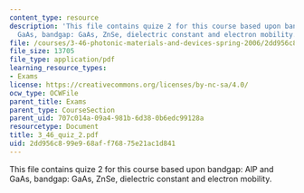 ```yaml
---
content_type: resource
description: 'This file contains quize 2 for this course based upon bandgap: AlP and
  GaAs, bandgap: GaAs, ZnSe, dielectric constant and electron mobility.'
file: /courses/3-46-photonic-materials-and-devices-spring-2006/2dd956c899e968aff76875e21ac1d841_3_46_quiz_2.pdf
file_size: 13705
file_type: application/pdf
learning_resource_types:
- Exams
license: https://creativecommons.org/licenses/by-nc-sa/4.0/
ocw_type: OCWFile
parent_title: Exams
parent_type: CourseSection
parent_uid: 707c014a-09a4-981b-6d38-0b6edc99128a
resourcetype: Document
title: 3_46_quiz_2.pdf
uid: 2dd956c8-99e9-68af-f768-75e21ac1d841
---
```

This file contains quize 2 for this course based upon bandgap: AlP and GaAs, bandgap: GaAs, ZnSe, dielectric constant and electron mobility.